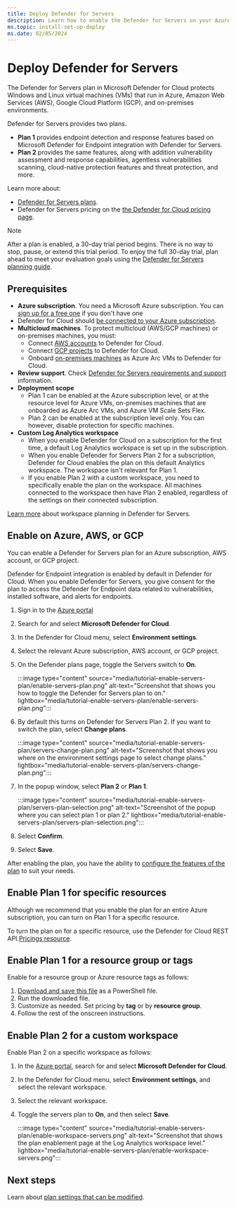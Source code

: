 ```yaml
---
title: Deploy Defender for Servers
description: Learn how to enable the Defender for Servers on your Azure subscription for Microsoft Defender for Cloud.
ms.topic: install-set-up-deploy
ms.date: 02/05/2024
---
```


# Deploy Defender for Servers

The Defender for Servers plan in Microsoft Defender for Cloud protects Windows and Linux virtual machines (VMs) that run in Azure, Amazon Web Services (AWS), Google Cloud Platform (GCP), and on-premises environments.

Defender for Servers provides two plans.

- **Plan 1** provides endpoint detection and response features based on Microsoft Defender for Endpoint integration with Defender for Servers.
- **Plan 2** provides the same features, along with addition vulnerability assessment and response capabilities, agentless vulnerabilities scanning, cloud-native protection features and threat protection, and more.


Learn more about:

- [Defender for Servers plans](defender-for-servers-overview.md).
- Defender for Servers pricing on the [the Defender for Cloud pricing page](https://azure.microsoft.com/pricing/details/defender-for-cloud/).

> [!NOTE]
> After a plan is enabled, a 30-day trial period begins. There is no way to stop, pause, or extend this trial period. To enjoy the full 30-day trial, plan ahead to meet your evaluation goals using the [Defender for Servers planning guide](plan-defender-for-servers.md).

## Prerequisites

- **Azure subscription**. You need a Microsoft Azure subscription. You can [sign up for a free one](https://azure.microsoft.com/pricing/free-trial/) if you don't have one
- Defender for Cloud should [be connected to your Azure subscription](connect-azure-subscription.md).
- **Multicloud machines**. To protect multicloud (AWS/GCP machines) or on-premises machines, you must:
    - Connect [AWS accounts](quickstart-onboard-aws.md) to Defender for Cloud.
    - Connect [GCP projects](quickstart-onboard-gcp.md) to Defender for Cloud.
    - Onboard [on-premises machines](onboard-machines-with-defender-for-endpoint.md) as Azure Arc VMs to Defender for Cloud.
- **Review support**. Check [Defender for Servers requirements and support](support-matrix-defender-for-servers.md) information.
- **Deployment scope** 
    - Plan 1 can be enabled at the Azure subscription level, or at the resource level for Azure VMs, on-premises machines that are onboarded as Azure Arc VMs, and Azure VM Scale Sets Flex.
    - Plan 2 can be enabled at the subscription level only. You can however, disable protection for specific machines.
- **Custom Log Analytics workspace**
    - When you enable Defender for Cloud on a subscription for the first time, a default Log Analytics workspace is set up in the subscription. 
    - When you enable Defender for Servers Plan 2 for a subscription, Defender for Cloud enables the plan on this default Analytics workspace. The workspace isn't relevant for Plan 1.
    - If you enable Plan 2 with a custom workspace, you need to specifically enable the plan on the workspace. All machines connected to the workspace then have Plan 2 enabled, regardless of the settings on their connected subscription.
    
[Learn more](plan-defender-for-servers-data-workspace.md) about workspace planning in Defender for Servers.


## Enable on Azure, AWS, or GCP

You can enable a Defender for Servers plan for an Azure subscription, AWS account, or GCP project. 

Defender for Endpoint integration is enabled by default in Defender for Cloud. When you enable Defender for Servers, you give consent for the plan to access the Defender for Endpoint data related to vulnerabilities, installed software, and alerts for endpoints.


1. Sign in to the [Azure portal](https://portal.azure.com)

1. Search for and select **Microsoft Defender for Cloud**.

1. In the Defender for Cloud menu, select **Environment settings**.

1. Select the relevant Azure subscription, AWS account, or GCP project.

1. On the Defender plans page, toggle the Servers switch to **On**.

    :::image type="content" source="media/tutorial-enable-servers-plan/enable-servers-plan.png" alt-text="Screenshot that shows you how to toggle the Defender for Servers plan to on." lightbox="media/tutorial-enable-servers-plan/enable-servers-plan.png":::

1. By default this turns on Defender for Servers Plan 2. If you want to switch the plan, select **Change plans**.

    :::image type="content" source="media/tutorial-enable-servers-plan/servers-change-plan.png" alt-text="Screenshot that shows you where on the environment settings page to select change plans." lightbox="media/tutorial-enable-servers-plan/servers-change-plan.png":::

1. In the popup window, select **Plan 2** or **Plan 1**.

    :::image type="content" source="media/tutorial-enable-servers-plan/servers-plan-selection.png" alt-text="Screenshot of the popup where you can select plan 1 or plan 2." lightbox="media/tutorial-enable-servers-plan/servers-plan-selection.png":::

1. Select **Confirm**.

1. Select **Save**.

After enabling the plan, you have the ability to [configure the features of the plan](configure-servers-coverage.md) to suit your needs.

## Enable Plan 1 for specific resources

Although we recommend that you enable the plan for an entire Azure subscription, you can turn on Plan 1 for a specific resource.

To turn the plan on for a specific resource, use the Defender for Cloud REST API.[Pricings resource](/rest/api/defenderforcloud/pricings).

## Enable Plan 1 for a resource group or tags

Enable for a resource group or Azure resource tags as follows:

1. [Download and save this file](https://github.com/Azure/Microsoft-Defender-for-Cloud/tree/main/Powershell%20scripts/Defender%20for%20Servers%20on%20resource%20level) as a PowerShell file.
1. Run the downloaded file.
1. Customize as needed. Set pricing by **tag** or by **resource group**.
1. Follow the rest of the onscreen instructions.


## Enable Plan 2 for a custom workspace

Enable Plan 2 on a specific workspace as follows:

1. In the [Azure portal](https://portal.azure.com), search for and select **Microsoft Defender for Cloud**.

1. In the Defender for Cloud menu, select **Environment settings**, and select the relevant workspace.

1. Select the relevant workspace.

1. Toggle the servers plan to **On**, and then select **Save**.

    :::image type="content" source="media/tutorial-enable-servers-plan/enable-workspace-servers.png" alt-text="Screenshot that shows the plan enablement page at the Log Analytics workspace level." lightbox="media/tutorial-enable-servers-plan/enable-workspace-servers.png":::



## Next steps

Learn about [plan settings that can be modified](configure-servers-coverage.md).
